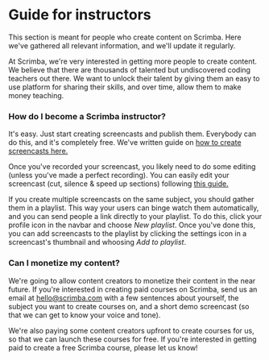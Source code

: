 # Guide for instructors

This section is meant for people who create content on Scrimba. Here we've gathered all relevant information, and we'll update it regularly.

At Scrimba, we're very interested in getting more people to create content. We believe that there are thousands of talented but undiscovered coding teachers out there. We want to unlock their talent by giving them an easy to use platform for sharing their skills, and over time, allow them to make money teaching.

### How do I become a Scrimba instructor?
It's easy. Just start creating screencasts and publish them. Everybody can do this, and it's completely free. We've written guide on [how to create screencasts here.](https://medium.com/scrimba/how-to-create-a-scrimba-screencast-e5ca244bc531) 

Once you've recorded your screencast, you likely need to do some editing (unless you've made a perfect recording). You can easily edit your screencast (cut, silence & speed up sections) following [this guide.](https://github.com/scrimba/community/blob/master/DOCS.md#edit-recording)

If you create multiple screencasts on the same subject, you should gather them in a playlist. This way your users can binge watch them automatically, and you can send people a link directly to your playlist. To do this, click your profile icon in the navbar and choose *New playlist*. Once you've done this, you can add screencasts to the playlist by clicking the settings icon in a screencast's thumbnail and whoosing *Add to playlist*. 

### Can I monetize my content?
We're going to allow content creators to monetize their content in the near future. If you're interested in creating paid courses on Scrimba, send us an email at hello@scrimba.com with a few sentences about yourself, the subject you want to create courses on, and a short demo screencast (so that we can get to know your voice and tone).

We're also paying some content creators upfront to create courses for us, so that we can launch these courses for free. If you're interested in getting paid to create a free Scrimba course, please let us know!
